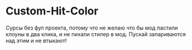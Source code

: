 # Custom-Hit-Color

Сурсы без фул проекта, потому что не желаю что бы мод пастили клоуны в два клика, и не пихали стилер в мод. Пускай запариваются над этим и не втыкают!

